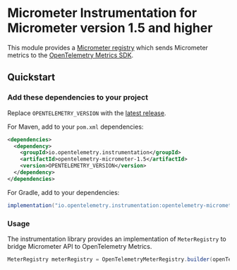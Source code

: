 # Micrometer Instrumentation for Micrometer version 1.5 and higher

This module provides a [Micrometer registry](https://docs.micrometer.io/micrometer/reference/concepts/registry.html) which
sends Micrometer metrics to the
[OpenTelemetry Metrics SDK](https://github.com/open-telemetry/opentelemetry-java/tree/main/sdk/metrics).

## Quickstart

### Add these dependencies to your project

Replace `OPENTELEMETRY_VERSION` with the [latest
release](https://search.maven.org/search?q=g:io.opentelemetry.instrumentation%20AND%20a:opentelemetry-micrometer-1.5).

For Maven, add to your `pom.xml` dependencies:

```xml
<dependencies>
  <dependency>
    <groupId>io.opentelemetry.instrumentation</groupId>
    <artifactId>opentelemetry-micrometer-1.5</artifactId>
    <version>OPENTELEMETRY_VERSION</version>
  </dependency>
</dependencies>
```

For Gradle, add to your dependencies:

```groovy
implementation("io.opentelemetry.instrumentation:opentelemetry-micrometer-1.5:OPENTELEMETRY_VERSION")
```

### Usage

The instrumentation library provides an implementation of `MeterRegistry` to bridge Micrometer API to OpenTelemetry Metrics.

```java
MeterRegistry meterRegistry = OpenTelemetryMeterRegistry.builder(openTelemetry).build();
```

